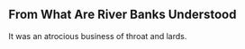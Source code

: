 From What Are River Banks Understood
------------------------------------
It was an atrocious business of throat and lards.  
